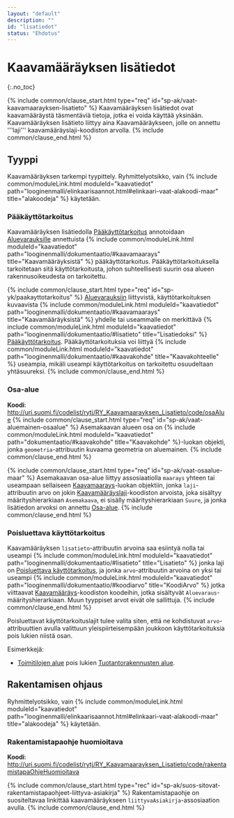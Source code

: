 ```yaml
---
layout: "default"
description: ""
id: "lisatiedot"
status: "Ehdotus"
---
```

# Kaavamääräyksen lisätiedot
{:.no_toc}

{% include common/clause_start.html type="req" id="sp-ak/vaat-kaavamaarayksen-lisatieto" %}
Kaavamääräyksen lisätiedot ovat kaavamääräystä täsmentäviä tietoja, jotka ei voida käyttää yksinään. Kaavamääräyksen lisätieto liittyy aina Kaavamääräykseen, jolle on annettu '''laji''' kaavamääräyslaji-koodiston arvolla.
{% include common/clause_end.html %}

## Tyyppi
Kaavamääräyksen tarkempi tyypittely. Ryhmittelyotsikko, vain {% include common/moduleLink.html moduleId="kaavatiedot" path="looginenmalli/elinkaarisaannot.html#elinkaari-vaat-alakoodi-maar" title="alakoodeja" %} käytetään.

### Pääkäyttötarkoitus
Kaavamääräyksen lisätiedolla [Pääkäyttötarkoitus](http://uri.suomi.fi/codelist/rytj/RY_Kaavamaarayksen_Lisatieto/code/paakayttotarkoitus) annotoidaan [Aluevarauksille](../aluevaraukset/index.md) annettuista {% include common/moduleLink.html moduleId="kaavatiedot" path="looginenmalli/dokumentaatio/#kaavamaarays" title="Kaavamääräyksistä" %} pääkäyttötarkoitus. Pääkäyttötarkoituksella tarkoitetaan sitä käyttötarkoitusta, johon suhteellisesti suurin osa alueen rakennusoikeudesta on tarkoitettu.

{% include common/clause_start.html type="req" id="sp-yk/paakayttotarkoitus" %}
[Aluevarauksiin](../aluevaraukset/index.md) liittyvistä, käyttötarkoituksen kuvaavista {% include common/moduleLink.html moduleId="kaavatiedot" path="looginenmalli/dokumentaatio/#kaavamaarays" title="Kaavamääräyksistä" %} yhdelle tai useammalle on merkittävä {% include common/moduleLink.html moduleId="kaavatiedot" path="looginenmalli/dokumentaatio/#lisatieto" title="Lisatiedoksi" %} [Pääkäyttötarkoitus](http://uri.suomi.fi/codelist/rytj/RY_Kaavamaarayksen_Lisatieto/code/paakayttotarkoitus). Pääkäyttötarkoituksia voi liittyä {% include common/moduleLink.html moduleId="kaavatiedot" path="looginenmalli/dokumentaatio/#kaavakohde" title="Kaavakohteelle" %} useampia, mikäli useampi käyttötarkoitus on tarkoitettu  osuudeltaan yhtäsuureksi.
{% include common/clause_end.html %}

### Osa-alue
**Koodi**: <http://uri.suomi.fi/codelist/rytj/RY_Kaavamaarayksen_Lisatieto/code/osaAlue>
{% include common/clause_start.html type="req" id="sp-ak/vaat-aluemainen-osaalue" %}
Asemakaavan alueen osa on {% include common/moduleLink.html moduleId="kaavatiedot" path="dokumentaatio/#kaavakohde" title="Kaavakohde" %}-luokan objekti, jonka ```geometria```-attribuutin kuvaama geometria on aluemainen.
{% include common/clause_end.html %}

{% include common/clause_start.html type="req" id="sp-ak/vaat-osaalue-maar" %}
Asemakaavan osa-alue liittyy assosiaatiolla ```maarays``` yhteen tai useampaan sellaiseen [Kaavamaarays](dokumentaatio/#kaavamaarays)-luokan objektiin, jonka ```laji```-attribuutin arvo on jokin [Kaavamääräyslaji](http://uri.suomi.fi/codelist/rytj/RY_Kaavamaarays)-koodiston arvoista, joka sisältyy määrityshierarkiaan ```Asemakaava```, ei sisälly määrityshierarkiaan ```Suure```, ja jonka lisätiedon arvoksi on annettu [Osa-alue](http://uri.suomi.fi/codelist/rytj/RY_Kaavamaarayksen_Lisatieto/osaAlue).
{% include common/clause_end.html %}

### Poisluettava käyttötarkoitus
Kaavamääräyksen ```lisatieto```-attribuutin arvoina saa esiintyä nolla tai useampi {% include common/moduleLink.html moduleId="kaavatiedot" path="looginenmalli/dokumentaatio/#lisatieto" title="Lisatieto" %} jonka laji on [Poisluettava käyttötarkoitus](http://uri.suomi.fi/codelist/rytj/RY_Kaavamaarayksen_Lisatieto/code/poisluettavaKayttotarkoitus), ja jonka ```arvo```-attribuutin arvoina on yksi tai useampi {% include common/moduleLink.html moduleId="kaavatiedot" path="looginenmalli/dokumentaatio/#koodiarvo" title="KoodiArvo" %} jotka viittaavat [Kaavamääräys](http://uri.suomi.fi/codelist/rytj/RY_Kaavamaarays)-koodiston koodeihin, jotka sisältyvät ```Aluevaraus```-määrityshierarkiaan. Muun tyyppiset arvot eivät ole sallittuja.
{% include common/clause_end.html %}

Poisluettavat käyttötarkoituslajit tulee valita siten, että ne kohdistuvat ```arvo```-attribuuttien avulla valittuun yleispiirteisempään joukkoon käyttötarkoituksia pois lukien niistä osan.

Esimerkkejä: 
* [Toimitilojen alue](http://uri.suomi.fi/codelist/rytj/RY_Kaavamaarays/code/toimitilojenAlue) pois lukien [Tuotantorakennusten alue](http://uri.suomi.fi/codelist/rytj/RY_Kaavamaarays/code/tuotantorakennustenAlue).

## Rakentamisen ohjaus

Ryhmittelyotsikko, vain {% include common/moduleLink.html moduleId="kaavatiedot" path="looginenmalli/elinkaarisaannot.html#elinkaari-vaat-alakoodi-maar" title="alakoodeja" %} käytetään.

### Rakentamistapaohje huomioitava
**Koodi**: <http://uri.suomi.fi/codelist/rytj/RY_Kaavamaarayksen_Lisatieto/code/rakentamistapaOhjeHuomioitava>

{% include common/clause_start.html type="rec" id="sp-ak/suos-sitovat-rakentamistapaohjeet-liittyva-asiakirja" %}
Rakentamistapaohje on suositeltavaa linkittää kaavamääräykseen ```liittyvaAsiakirja```-assosiaation avulla.
{% include common/clause_end.html %}

<!--
## Kulttuuriymparistöarvojen alue
**Koodi**: <http://uri.suomi.fi/codelist/rytj/RY_Kaavamaarays/code/kulttuuriymparistoarvojenAlue>

{% include common/clause_start.html type="req" id="sp-ak/vaat-kulttuuriymparistoarvojen-alue" %}
* ```arvo```-attribuutin arvona saa esiintyä nolla tai useampi {% include common/moduleLink.html moduleId="kaavatiedot" path="looginenmalli/dokumentaatio/#tekstiarvo" title="TekstiArvo" %} (yksi kullakin kielellä), joka täydentää kaavamääräystietoa. Muun tyyppiset arvot eivät ole sallittuja.
* ```lisatieto```-attribuutin arvoina saa esiintyä nolla tai useampi {% include common/moduleLink.html moduleId="kaavatiedot" path="looginenmalli/dokumentaatio/#lisatieto" title="Lisatieto" %} joka ```laji``` on yksi seuraavista:   
   * [Kulttuurihistoriallinen merkittävyys](http://uri.suomi.fi/codelist/rytj/RY_LisatiedonLaji_AK/code/05), jonka arvoina on yksi tai useampi {% include common/moduleLink.html moduleId="kaavatiedot" path="looginenmalli/dokumentaatio/#koodiarvo" title="KoodiArvo" %} jotka viittaavat johonkin [Kulttuurihistoriallinen merkittävyys](http://uri.suomi.fi/codelist/rakrek/kulthistmer) koodiston koodeista,
   * [Kulttuurihistoriallinen arvotyyppi](http://uri.suomi.fi/codelist/rytj/RY_LisatiedonLaji_AK/code/06), jonka arvoina on yksi tai useampi {% include common/moduleLink.html moduleId="kaavatiedot" path="looginenmalli/dokumentaatio/#koodiarvo" title="KoodiArvo" %} jotka viittaavat johonkin [Kulttuurihistoriallinen arvotyyppi](http://uri.suomi.fi/codelist/rakrek/Kulthistatyyp) koodiston koodeista,
   * [Kulttuurihistoriallinen tyyppi](http://uri.suomi.fi/codelist/rytj/RY_LisatiedonLaji_AK/code/07), jonka arvoina on yksi tai useampi {% include common/moduleLink.html moduleId="kaavatiedot" path="looginenmalli/dokumentaatio/#koodiarvo" title="KoodiArvo" %} jotka viittaavat johonkin [Kulttuurihistoriallinen tyyppi](http://uri.suomi.fi/codelist/rakrek/kulthistyyp) koodiston koodeista, tai
   * [Kulttuurihistoriallisen merkittävyyden kriteerit](http://uri.suomi.fi/codelist/rytj/RY_LisatiedonLaji_AK/code/08), jonka arvoina on yksi tai useampi{% include common/moduleLink.html moduleId="kaavatiedot" path="looginenmalli/dokumentaatio/#koodiarvo" title="KoodiArvo" %} joka viittaa johonkin [Kulttuurihistoriallisen merkittävyyden kriteerit](http://uri.suomi.fi/codelist/rakrek/KultKritee) koodiston koodeista.
Muun tyyppiset arvot eivät ole sallittuja.
{% include common/clause_end.html %}
-->